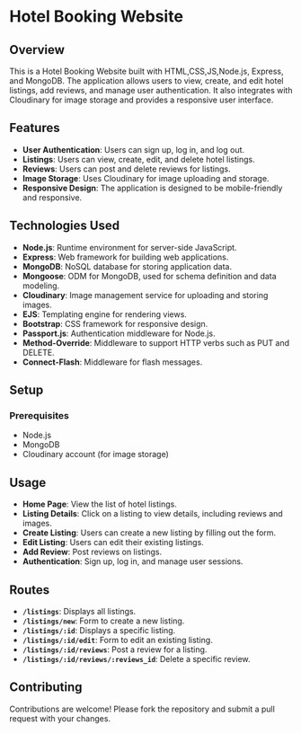# Hotel Booking Website

## Overview

This is a Hotel Booking Website built with HTML,CSS,JS,Node.js, Express, and MongoDB. The application allows users to view, create, and edit hotel listings, add reviews, and manage user authentication. It also integrates with Cloudinary for image storage and provides a responsive user interface.

## Features

- **User Authentication**: Users can sign up, log in, and log out.
- **Listings**: Users can view, create, edit, and delete hotel listings.
- **Reviews**: Users can post and delete reviews for listings.
- **Image Storage**: Uses Cloudinary for image uploading and storage.
- **Responsive Design**: The application is designed to be mobile-friendly and responsive.

## Technologies Used

- **Node.js**: Runtime environment for server-side JavaScript.
- **Express**: Web framework for building web applications.
- **MongoDB**: NoSQL database for storing application data.
- **Mongoose**: ODM for MongoDB, used for schema definition and data modeling.
- **Cloudinary**: Image management service for uploading and storing images.
- **EJS**: Templating engine for rendering views.
- **Bootstrap**: CSS framework for responsive design.
- **Passport.js**: Authentication middleware for Node.js.
- **Method-Override**: Middleware to support HTTP verbs such as PUT and DELETE.
- **Connect-Flash**: Middleware for flash messages.

## Setup

### Prerequisites

- Node.js
- MongoDB
- Cloudinary account (for image storage)


## Usage

- **Home Page**: View the list of hotel listings.
- **Listing Details**: Click on a listing to view details, including reviews and images.
- **Create Listing**: Users can create a new listing by filling out the form.
- **Edit Listing**: Users can edit their existing listings.
- **Add Review**: Post reviews on listings.
- **Authentication**: Sign up, log in, and manage user sessions.

## Routes

- **`/listings`**: Displays all listings.
- **`/listings/new`**: Form to create a new listing.
- **`/listings/:id`**: Displays a specific listing.
- **`/listings/:id/edit`**: Form to edit an existing listing.
- **`/listings/:id/reviews`**: Post a review for a listing.
- **`/listings/:id/reviews/:reviews_id`**: Delete a specific review.

## Contributing

Contributions are welcome! Please fork the repository and submit a pull request with your changes.

